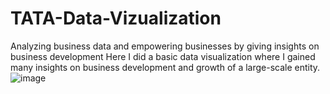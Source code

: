 # TATA-Data-Vizualization
Analyzing business data and empowering businesses by giving insights on business development
Here I did a basic data visualization where I gained many insights on business development and growth of a large-scale entity.
![image](https://github.com/Pavanirt/TATA-Data-Vizualization/assets/160448544/976c5171-e1fb-4194-b71a-45d6a49a2887)
